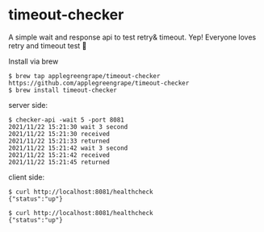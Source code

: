 # timeout-checker
A simple wait and response api to test retry& timeout. Yep! Everyone loves retry and timeout test 🤠

Install via brew 
```
$ brew tap applegreengrape/timeout-checker https://github.com/applegreengrape/timeout-checker
$ brew install timeout-checker
```
server side:
```
$ checker-api -wait 5 -port 8081
2021/11/22 15:21:30 wait 3 second
2021/11/22 15:21:30 received
2021/11/22 15:21:33 returned
2021/11/22 15:21:42 wait 3 second
2021/11/22 15:21:42 received
2021/11/22 15:21:45 returned
```

client side:
```
$ curl http://localhost:8081/healthcheck
{"status":"up"}

$ curl http://localhost:8081/healthcheck
{"status":"up"}
```

